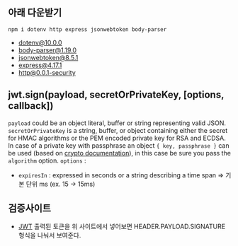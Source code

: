 ## 아래 다운받기
 `npm i dotenv http express jsonwebtoken body-parser`
+ dotenv@10.0.0
+ body-parser@1.19.0
+ jsonwebtoken@8.5.1
+ express@4.17.1
+ http@0.0.1-security

## jwt.sign(payload, secretOrPrivateKey, [options, callback])
`payload` could be an object literal, buffer or string representing valid JSON.
`secretOrPrivateKey` is a string, buffer, or object containing either the secret for HMAC algorithms or the PEM encoded private key for RSA and ECDSA. In case of a private key with passphrase an object `{ key, passphrase }` can be used (based on [crypto documentation](https://nodejs.org/api/crypto.html#crypto_sign_sign_private_key_output_format)), in this case be sure you pass the `algorithm` option.
`options` :
 - `expiresIn` : expressed in seconds or a string describing a time span 
                => 기본 단위 ms (ex. 15 -> 15ms)

## 검증사이트
 - [JWT](https://jwt.io/)
 출력된 토큰을 위 사이트에서 넣어보면 HEADER.PAYLOAD.SIGNATURE 형식을 나눠서 보여준다.
